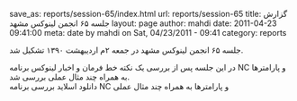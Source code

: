 save_as: reports/session-65/index.html
url: reports/session-65
title: گزارش جلسه ۶۵ انجمن لینوکس مشهد
layout: page
author: mahdi
date: 2011-04-23 09:41:00
meta: date by mahdi on Sat, 04/23/2011 - 09:41
category: reports

جلسه ۶۵ انجمن لینوکس مشهد در جمعه ۲‌م اردیبهشت ۱۳۹۰ تشکیل شد.  


<!--more-->



در این جلسه پس از بررسی یک نکته خط فرمان و اخبار لینوکس برنامه NC و پارامترها
به همراه چند مثال عملی بررسی شد.  
دانلود اسلاید بررسی برنامه NC و پارامترها به همراه چند مثال عملی
